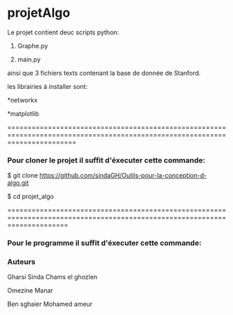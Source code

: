 # projetAlgo
Le projet contient deuc scripts python:

1. Graphe.py

2. main.py

ainsi que 3 fichiers texts contenant la base de donnée de Stanford.

les librairies à installer sont: 

  *networkx
  
  *matplotlib
  

=============================================================================================================================
### Pour cloner le projet il suffit d'éxecuter cette commande:


$ git clone https://github.com/sindaGH/Outils-pour-la-conception-d-algo.git


$ cd projet_algo



===========================================================================================================================
### Pour le programme il suffit d'éxecuter cette commande:




### Auteurs 

Gharsi Sinda Chams el ghozlen 

Omezine Manar 

Ben sghaier Mohamed ameur
